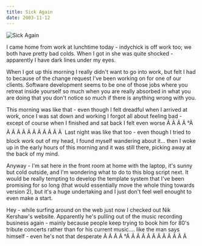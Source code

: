 ```yaml
---
title: Sick Again
date: 2003-11-12
---
```


![Sick Again](https://source.unsplash.com/qTpc0Vj4YoE/1600x900)

I came home from work at lunchtime today - indychick is off work too; we both have pretty bad colds. When I got in she was quite shocked - apparently I have dark lines under my eyes.

When I got up this morning I really didn't want to go into work, but felt I had to because of the change request I've been working on for one of our clients. Software development seems to be one of those jobs where you retreat inside yourself so much when you are really absorbed in what you are doing that you don't notice so much if there is anything wrong with you.

This morning was like that - even though I felt dreadful when I arrived at work, once I was sat down and working I forgot all about feeling bad - except of course when I finished and sat back I felt even worse Ã Ã Ã Ã °Ã Ã Ã Ã Ã Ã Ã Ã Ã Ã Ã Ã  Last night was like that too - even though I tried to block work out of my head, I found myself wandering about it... then I woke up in the early hours of this morning and it was still there, picking away at the back of my mind.

Anyway - I'm sat here in the front room at home with the laptop, it's sunny but cold outside, and I'm wondering what to do to this blog script next. It would be really tempting to develop the template system that I've been promising for so long (that would essentially move the whole thing towards version 2), but it's a huge undertaking and I just don't feel well enought to even make a start.

Hey - while surfing around on the web just now I checked out Nik Kershaw's website. Apparently he's pulling out of the music recording business again - mainly because people keep trying to book him for 80's tribute concerts rather than for his current music.... like the man says himself - even he's not that desperate Ã Ã Ã Ã °Ã Ã Ã Ã Ã Ã Ã Ã Ã Ã Ã Ã 